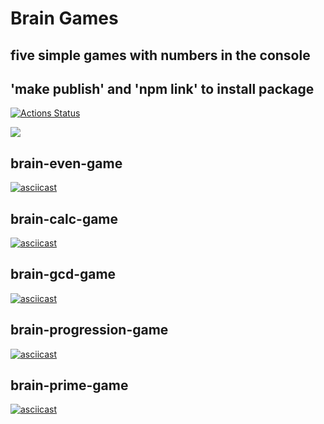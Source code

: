 # Brain Games
## five simple games with numbers in the console

## 'make publish' and 'npm link' to install package

[![Actions Status](https://github.com/Mazday21/frontend-project-44/actions/workflows/hexlet-check.yml/badge.svg)](https://github.com/Mazday21/frontend-project-44/actions)

<a href="https://codeclimate.com/github/Mazday21/frontend-project-44/maintainability"><img src="https://api.codeclimate.com/v1/badges/fbc90de8a8df3e2bea1a/maintainability" /></a>

## brain-even-game

[![asciicast](https://asciinema.org/a/aqxT2OZk4jGVoNlTjxbvaxToz.svg)](https://asciinema.org/a/aqxT2OZk4jGVoNlTjxbvaxToz)

## brain-calc-game

[![asciicast](https://asciinema.org/a/nw2riEXNGsKjVFSw4ZbicwLqd.svg)](https://asciinema.org/a/nw2riEXNGsKjVFSw4ZbicwLqd)

## brain-gcd-game

[![asciicast](https://asciinema.org/a/ITwYTu07BUulTjLehbi34z9GE.svg)](https://asciinema.org/a/ITwYTu07BUulTjLehbi34z9GE)

## brain-progression-game

[![asciicast](https://asciinema.org/a/y0HXo0wqyVa2RoWN9g2P2d1a5.svg)](https://asciinema.org/a/y0HXo0wqyVa2RoWN9g2P2d1a5)

## brain-prime-game

[![asciicast](https://asciinema.org/a/Sp4qmGClociqefnyz4WFvoAQM.svg)](https://asciinema.org/a/Sp4qmGClociqefnyz4WFvoAQM)